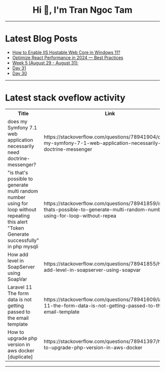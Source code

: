 <h1 align="center">Hi 👋, I'm Tran Ngoc Tam</h1>

---

# Latest Blog Posts 
<!-- BLOG-POST-LIST:START -->
- [How to Enable IIS Hostable Web Core in Windows 11?](https://dev.to/winsides/how-to-enable-iis-hostable-web-core-in-windows-11-3ggf)
- [Optimize React Performance in 2024 — Best Practices](https://dev.to/topeogunleye/optimize-react-performance-in-2024-best-practices-4f99)
- [Week 5 &lpar;August 29 - August 31&rpar;:](https://dev.to/janet0717/week-5-august-29-august-31-f6i)
- [Day 31](https://dev.to/janet0717/day-31-1142)
- [Day 30](https://dev.to/janet0717/day-30-2hck)
<!-- BLOG-POST-LIST:END -->

---

# Latest stack oveflow activity
<table>
  <tr><th>Title</th><th>Link</th></tr>
  <!-- STACKOVERFLOW:START --><tr><td>does my Symfony 7.1 web application necessarily need doctrine-messenger?</td><td>https://stackoverflow.com/questions/78941904/does-my-symfony-7-1-web-application-necessarily-need-doctrine-messenger</td></tr><tr><td>&quot;is that&#39;s possible to generate multi random number using for loop without repeating this alert &quot;Token Generate successfully&quot; in php mysqli</td><td>https://stackoverflow.com/questions/78941859/is-thats-possible-to-generate-multi-random-number-using-for-loop-without-repea</td></tr><tr><td>How add level in SoapServer using SoapVar</td><td>https://stackoverflow.com/questions/78941855/how-add-level-in-soapserver-using-soapvar</td></tr><tr><td>Laravel 11 The form data is not getting passed to the email template</td><td>https://stackoverflow.com/questions/78941609/laravel-11-the-form-data-is-not-getting-passed-to-the-email-template</td></tr><tr><td>How to upgrade php version in aws docker [duplicate]</td><td>https://stackoverflow.com/questions/78941397/how-to-upgrade-php-version-in-aws-docker</td></tr><!-- STACKOVERFLOW:END -->
</table>

---


